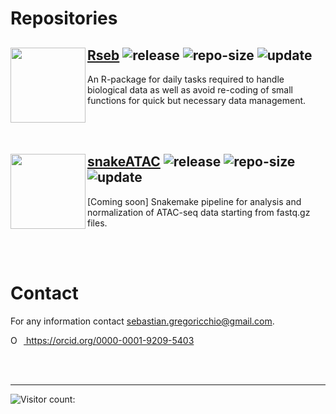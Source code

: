 # Repositories

## <img src="https://sebastian-gregoricchio.github.io/Rseb/Rseb_logo.svg" align="left" height = 120/> [Rseb](https://sebastian-gregoricchio.github.io/Rseb/) ![release](https://img.shields.io/github/v/release/sebastian-gregoricchio/Rseb) ![repo-size](https://shields.io/github/repo-size/sebastian-gregoricchio/Rseb) ![update](https://badges.pufler.dev/updated/sebastian-gregoricchio/Rseb)
An R-package for daily tasks required to handle biological data as well as avoid re-coding of small functions for quick but necessary data management.

<br/><br/>
## <img src="https://sebastian-gregoricchio.github.io/snakeATAC/snakeATAC_logo.svg" align="left" height = 120/> [snakeATAC](https://sebastian-gregoricchio.github.io/snakeATAC/) ![release](https://img.shields.io/github/v/release/sebastian-gregoricchio/snakeATAC) ![repo-size](https://shields.io/github/repo-size/sebastian-gregoricchio/snakeATAC) ![update](https://badges.pufler.dev/updated/sebastian-gregoricchio/snakeATAC)
[Coming soon] Snakemake pipeline for analysis and normalization of ATAC-seq data starting from fastq.gz files.



<br/><br/>
# Contact
For any information contact [sebastian.gregoricchio@gmail.com](mailto:sebastian.gregoricchio@gmail.com).

<div itemscope itemtype="https://schema.org/Person"><a itemprop="sameAs" content="https://orcid.org/0000-0001-9209-5403" href="https://orcid.org/0000-0001-9209-5403" target="orcid.widget" rel="me noopener noreferrer" style="vertical-align:top;"><img src="https://orcid.org/sites/default/files/images/orcid_16x16.png" style="width:1em;margin-right:.5em;" alt="ORCID iD icon"> https://orcid.org/0000-0001-9209-5403</a></div>


<br/><br/>

----------------------------------------------------------------------------------------------

![Visitor count: ](https://profile-counter.glitch.me/sebastian-gregoricchio/count.svg)

